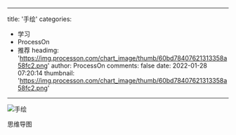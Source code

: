 
---
title: '手绘'
categories: 
 - 学习
 - ProcessOn
 - 推荐
headimg: 'https://img.processon.com/chart_image/thumb/60bd78407621313358a58fc2.png'
author: ProcessOn
comments: false
date: 2022-01-28 07:20:14
thumbnail: 'https://img.processon.com/chart_image/thumb/60bd78407621313358a58fc2.png'
---

<div>   
<img class="thumb" alt="手绘" src="https://img.processon.com/chart_image/thumb/60bd78407621313358a58fc2.png" referrerpolicy="no-referrer">
<p>思维导图</p>  
</div>
            